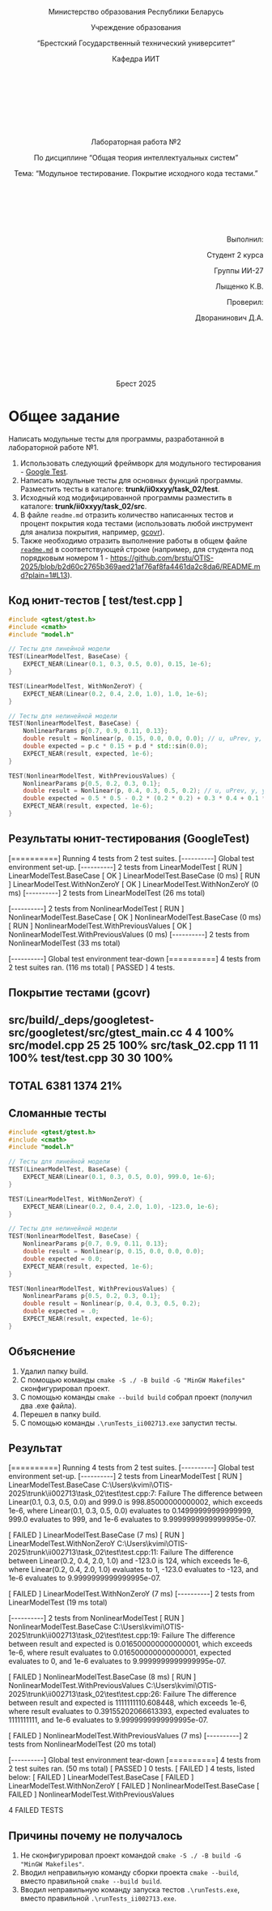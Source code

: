 <p align="center">Министерство образования Республики Беларусь</p>
<p align="center">Учреждение образования</p>
<p align="center">“Брестский Государственный технический университет”</p>
<p align="center">Кафедра ИИТ</p>
<br><br><br><br><br><br><br>
<p align="center">Лабораторная работа №2</p>
<p align="center">По дисциплине “Общая теория интеллектуальных систем”</p>
<p align="center">Тема: “Модульное тестирование. Покрытие исходного кода тестами.”</p>
<br><br><br><br><br>
<p align="right">Выполнил:</p>
<p align="right">Студент 2 курса</p>
<p align="right">Группы ИИ-27</p>
<p align="right">Лыщенко К.В.</p>
<p align="right">Проверил:</p>
<p align="right">Дворанинович Д.А.</p>
<br><br><br><br><br>
<p align="center">Брест 2025</p>

# Общее задание #
Написать модульные тесты для программы, разработанной в лабораторной работе №1.

1. Использовать следующий фреймворк для модульного тестирования - [Google Test](https://google.github.io/googletest/).
2. Написать модульные тесты для основных функций программы. Разместить тесты в каталоге: **trunk/ii0xxyy/task_02/test**.
3. Исходный код модифицированной программы разместить в каталоге: **trunk/ii0xxyy/task_02/src**.
4. В файле `readme.md` отразить количество написанных тестов и процент покрытия кода тестами (использовать любой инструмент для анализа покрытия, например, [gcovr](https://gcovr.com/en/stable/)).
5. Также необходимо отразить выполнение работы в общем файле [`readme.md`](https://github.com/brstu/OTIS-2025/blob/main/README.md) в соответствующей строке (например, для студента под порядковым номером 1 - https://github.com/brstu/OTIS-2025/blob/b2d60c2765b369aed21af76af8fa4461da2c8da6/README.md?plain=1#L13).

## Код юнит-тестов [ test/test.cpp ]
```C++
#include <gtest/gtest.h>
#include <cmath>
#include "model.h"

// Тесты для линейной модели
TEST(LinearModelTest, BaseCase) {
    EXPECT_NEAR(Linear(0.1, 0.3, 0.5, 0.0), 0.15, 1e-6);
}

TEST(LinearModelTest, WithNonZeroY) {
    EXPECT_NEAR(Linear(0.2, 0.4, 2.0, 1.0), 1.0, 1e-6);
}

// Тесты для нелинейной модели
TEST(NonlinearModelTest, BaseCase) {
    NonlinearParams p{0.7, 0.9, 0.11, 0.13};
    double result = Nonlinear(p, 0.15, 0.0, 0.0, 0.0); // u, uPrev, y, yPrev
    double expected = p.c * 0.15 + p.d * std::sin(0.0);
    EXPECT_NEAR(result, expected, 1e-6);
}

TEST(NonlinearModelTest, WithPreviousValues) {
    NonlinearParams p{0.5, 0.2, 0.3, 0.1};
    double result = Nonlinear(p, 0.4, 0.3, 0.5, 0.2); // u, uPrev, y, yPrev
    double expected = 0.5 * 0.5 - 0.2 * (0.2 * 0.2) + 0.3 * 0.4 + 0.1 * std::sin(0.3);
    EXPECT_NEAR(result, expected, 1e-6);
}

```
## Результаты юнит-тестирования (GoogleTest)
[==========] Running 4 tests from 2 test suites.
[----------] Global test environment set-up.
[----------] 2 tests from LinearModelTest
[ RUN      ] LinearModelTest.BaseCase
[       OK ] LinearModelTest.BaseCase (0 ms)
[ RUN      ] LinearModelTest.WithNonZeroY
[       OK ] LinearModelTest.WithNonZeroY (0 ms)
[----------] 2 tests from LinearModelTest (26 ms total)

[----------] 2 tests from NonlinearModelTest
[ RUN      ] NonlinearModelTest.BaseCase
[       OK ] NonlinearModelTest.BaseCase (0 ms)
[ RUN      ] NonlinearModelTest.WithPreviousValues
[       OK ] NonlinearModelTest.WithPreviousValues (0 ms)
[----------] 2 tests from NonlinearModelTest (33 ms total)

[----------] Global test environment tear-down
[==========] 4 tests from 2 test suites ran. (116 ms total)
[  PASSED  ] 4 tests.

## Покрытие тестами (gcovr)
src/build/_deps/googletest-src/googletest/src/gtest_main.cc
                                               4       4   100%
src/model.cpp                                 25      25   100%
src/task_02.cpp                               11      11   100%
test/test.cpp                                 30      30   100%
------------------------------------------------------------------------------
TOTAL                                       6381    1374    21%
------------------------------------------------------------------------------

## Сломанные тесты
```C++
#include <gtest/gtest.h>
#include <cmath>
#include "model.h"

// Тесты для линейной модели
TEST(LinearModelTest, BaseCase) {
    EXPECT_NEAR(Linear(0.1, 0.3, 0.5, 0.0), 999.0, 1e-6);
}

TEST(LinearModelTest, WithNonZeroY) {
    EXPECT_NEAR(Linear(0.2, 0.4, 2.0, 1.0), -123.0, 1e-6);
}

// Тесты для нелинейной модели
TEST(NonlinearModelTest, BaseCase) {
    NonlinearParams p{0.7, 0.9, 0.11, 0.13};
    double result = Nonlinear(p, 0.15, 0.0, 0.0, 0.0);
    double expected = 0.0;
    EXPECT_NEAR(result, expected, 1e-6);
}

TEST(NonlinearModelTest, WithPreviousValues) {
    NonlinearParams p{0.5, 0.2, 0.3, 0.1};
    double result = Nonlinear(p, 0.4, 0.3, 0.5, 0.2);
    double expected = .0;
    EXPECT_NEAR(result, expected, 1e-6);
}
```
## Объяснение
1. Удалил папку build.
2. С помощью команды `cmake -S ./ -B build -G "MinGW Makefiles"` сконфигурировал проект.
3. С помощью команды `cmake --build build`  собрал проект (получил два .exe файла).
4. Перешел в папку build.
5. С помощью команды `.\runTests_ii002713.exe` запустил тесты.

## Результат
[==========] Running 4 tests from 2 test suites.
[----------] Global test environment set-up.
[----------] 2 tests from LinearModelTest
[ RUN      ] LinearModelTest.BaseCase
C:\Users\kvimi\OTIS-2025\trunk\ii002713\task_02\test\test.cpp:7: Failure
The difference between Linear(0.1, 0.3, 0.5, 0.0) and 999.0 is 998.85000000000002, which exceeds 1e-6, where
Linear(0.1, 0.3, 0.5, 0.0) evaluates to 0.14999999999999999,
999.0 evaluates to 999, and
1e-6 evaluates to 9.9999999999999995e-07.

[  FAILED  ] LinearModelTest.BaseCase (7 ms)
[ RUN      ] LinearModelTest.WithNonZeroY
C:\Users\kvimi\OTIS-2025\trunk\ii002713\task_02\test\test.cpp:11: Failure
The difference between Linear(0.2, 0.4, 2.0, 1.0) and -123.0 is 124, which exceeds 1e-6, where
Linear(0.2, 0.4, 2.0, 1.0) evaluates to 1,
-123.0 evaluates to -123, and
1e-6 evaluates to 9.9999999999999995e-07.

[  FAILED  ] LinearModelTest.WithNonZeroY (7 ms)
[----------] 2 tests from LinearModelTest (19 ms total)

[----------] 2 tests from NonlinearModelTest
[ RUN      ] NonlinearModelTest.BaseCase
C:\Users\kvimi\OTIS-2025\trunk\ii002713\task_02\test\test.cpp:19: Failure
The difference between result and expected is 0.016500000000000001, which exceeds 1e-6, where
result evaluates to 0.016500000000000001,
expected evaluates to 0, and
1e-6 evaluates to 9.9999999999999995e-07.

[  FAILED  ] NonlinearModelTest.BaseCase (8 ms)
[ RUN      ] NonlinearModelTest.WithPreviousValues
C:\Users\kvimi\OTIS-2025\trunk\ii002713\task_02\test\test.cpp:26: Failure
The difference between result and expected is 1111111110.608448, which exceeds 1e-6, where
result evaluates to 0.39155202066613393,
expected evaluates to 1111111111, and
1e-6 evaluates to 9.9999999999999995e-07.

[  FAILED  ] NonlinearModelTest.WithPreviousValues (7 ms)
[----------] 2 tests from NonlinearModelTest (20 ms total)

[----------] Global test environment tear-down
[==========] 4 tests from 2 test suites ran. (50 ms total)
[  PASSED  ] 0 tests.
[  FAILED  ] 4 tests, listed below:
[  FAILED  ] LinearModelTest.BaseCase
[  FAILED  ] LinearModelTest.WithNonZeroY
[  FAILED  ] NonlinearModelTest.BaseCase
[  FAILED  ] NonlinearModelTest.WithPreviousValues

 4 FAILED TESTS

## Причины почему не получалось
1. Не сконфигурировал проект командой `cmake -S ./ -B build -G "MinGW Makefiles"`.
2. Вводил неправильную команду сборки проекта `cmake --build`, вместо правильной `cmake --build build`.
3. Вводил неправильную команду запуска тестов `.\runTests.exe`, вместо правильной `.\runTests_ii002713.exe`.